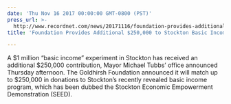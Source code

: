 ```yaml
---
date: 'Thu Nov 16 2017 00:00:00 GMT-0800 (PST)'
press_url: >-
  http://www.recordnet.com/news/20171116/foundation-provides-additional-250000-to-stockton-basic-income-program/1
title: 'Foundation Provides Additional $250,000 to Stockton Basic Income Program'

---
```


A $1 million “basic income” experiment in Stockton has received an additional $250,000 contribution, Mayor Michael Tubbs’ office announced Thursday afternoon. The Goldhirsh Foundation announced it will match up to $250,000 in donations to Stockton’s recently revealed basic income program, which has been dubbed the Stockton Economic Empowerment Demonstration (SEED).
